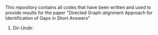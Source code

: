 This repository contains all codes that have been written and used to provide results for the paper "Directed Graph-alignment Approach for
Identification of Gaps in Short Answers"

1. Dir-Undir: 

